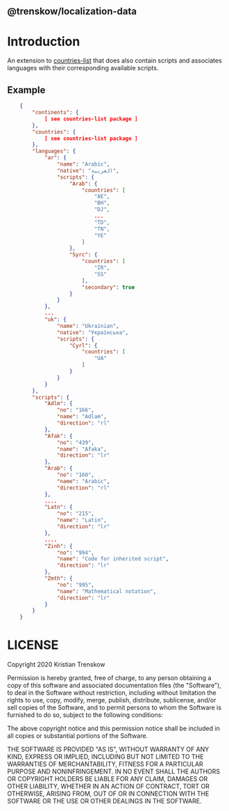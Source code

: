 @trenskow/localization-data
----

# Introduction

An extension to [countries-list](https://npmjs.org/packages/countries-list) that does also contain scripts and associates languages with their corresponding available scripts.

## Example

````json
    {
        "continents": {
            [ see countries-list package ]
        },
        "countries": {
            [ see countries-list package ]
        },
        "languages": {
            "ar": {
                "name": "Arabic",
                "native": "العربية",
                "scripts": {
                    "Arab": {
                        "countries": [
                            "AE",
                            "BH",
                            "DJ",
                            ...
                            "TD",
                            "TN",
                            "YE"
                        ]
                    },
                    "Syrc": {
                        "countries": [
                            "IR",
                            "SS"
                        ],
                        "secondary": true
                    }
                }
            },
            ...
            "uk": {
                "name": "Ukrainian",
                "native": "Українська",
                "scripts": {
                    "Cyrl": {
                        "countries": [
                            "UA"
                        ]
                    }
                }
            }
        },
        "scripts": {
            "Adlm": {
                "no": "166",
                "name": "Adlam",
                "direction": "rl"
            },
            "Afak": {
                "no": "439",
                "name": "Afaka",
                "direction": "lr"
            },
            "Arab": {
                "no": "160",
                "name": "Arabic",
                "direction": "rl"
            },
            ....
            "Latn": {
                "no": "215",
                "name": "Latin",
                "direction": "lr"
            },
            ....
            "Zinh": {
                "no": "994",
                "name": "Code for inherited script",
                "direction": "lr"
            },
            "Zmth": {
                "no": "995",
                "name": "Mathematical notation",
                "direction": "lr"
            }
        }
    }
````

# LICENSE

Copyright 2020 Kristian Trenskow

Permission is hereby granted, free of charge, to any person obtaining a copy of this software and associated documentation files (the "Software"), to deal in the Software without restriction, including without limitation the rights to use, copy, modify, merge, publish, distribute, sublicense, and/or sell copies of the Software, and to permit persons to whom the Software is furnished to do so, subject to the following conditions:

The above copyright notice and this permission notice shall be included in all copies or substantial portions of the Software.

THE SOFTWARE IS PROVIDED "AS IS", WITHOUT WARRANTY OF ANY KIND, EXPRESS OR IMPLIED, INCLUDING BUT NOT LIMITED TO THE WARRANTIES OF MERCHANTABILITY, FITNESS FOR A PARTICULAR PURPOSE AND NONINFRINGEMENT. IN NO EVENT SHALL THE AUTHORS OR COPYRIGHT HOLDERS BE LIABLE FOR ANY CLAIM, DAMAGES OR OTHER LIABILITY, WHETHER IN AN ACTION OF CONTRACT, TORT OR OTHERWISE, ARISING FROM, OUT OF OR IN CONNECTION WITH THE SOFTWARE OR THE USE OR OTHER DEALINGS IN THE SOFTWARE.
